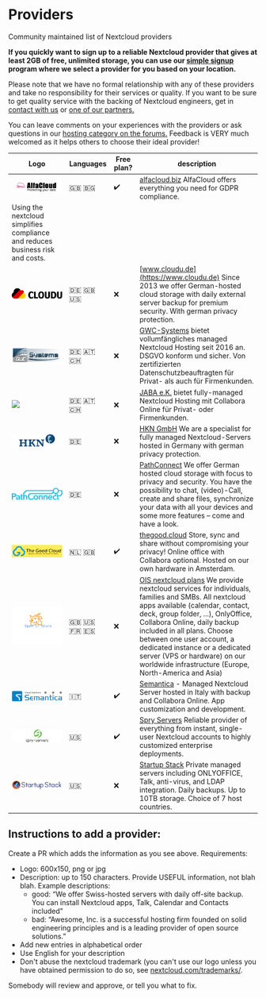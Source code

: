 # Providers
Community maintained list of Nextcloud providers

**If you quickly want to sign up to a reliable Nextcloud provider that gives at least 2GB of free, unlimited storage, you can use our [simple signup](https://nextcloud.com/signup/) program where we select a provider for you based on your location.**

Please note that we have no formal relationship with any of these providers and take no responsibility for their services or quality. If you want to be sure to get quality service with the backing of Nextcloud engineers, get in [contact with us](https://nextcloud.com/enterprise/buy/) or [one of our partners.](https://nextcloud.com/partners/)

You can leave comments on your experiences with the providers or ask questions in our [hosting category on the forums.](https://help.nextcloud.com/c/hosting) Feedback is VERY much welcomed as it helps others to choose their ideal provider!

| Logo          | Languages     | Free plan? | description   |
| ------------- | ------------- | -- |------------- |
| ![](https://github.com/alfabg/providers/blob/master/logos/logo_transparent.png) | :gb: :bulgaria: | ✔️ | [alfacloud.biz](https://www.alfacloud.biz) AlfaCloud offers everything you need for GDPR compliance.
Using the nextcloud simplifies compliance and reduces business risk and costs. |
| ![](https://github.com/nextcloud/providers/raw/master/logos/www.cloudu.de.png) | :de: :gb: :us: | ❌ | [www.cloudu.de](https://www.cloudu.de) Since 2013 we offer German-hosted cloud storage with daily external server backup for premium security. With german privacy protection. |
| ![](https://github.com/nextcloud/providers/raw/master/logos/gwc_systems.png) | :de: :austria: :switzerland: | ❌ | [GWC-Systems](https://gwc-systems.de) bietet vollumfängliches managed Nextcloud Hosting seit 2016 an. DSGVO konform und sicher. Von zertifizierten Datenschutzbeauftragten für Privat- als auch für Firmenkunden.  |
| ![](https://user-images.githubusercontent.com/9932751/77157559-e572b400-6aa1-11ea-99de-ed0e5b8210ac.jpg) | :de: :austria: :switzerland: | ❌ | [JABA e.K.](https://www.jaba.hosting/nextcloud/) bietet fully-managed Nextcloud Hosting mit Collabora Online für Privat- oder Firmenkunden. |
| ![](https://github.com/nextcloud/providers/raw/master/logos/hkn.jpg) | :de: | ❌ | [HKN GmbH](https://www.hkn.de/nextcloud-server.php) We are a specialist for fully managed Nextcloud-Servers hosted in Germany with german privacy protection. |
| ![](https://github.com/moritz76/PathConnect/blob/master/PathConnectLogo.png) | :de: | ❌ | [PathConnect](https://pathconnect.de) We offer German hosted cloud storage with focus to privacy and security. You have the possibility to chat, (video)-Call, create and share files, synchronize your data with all your devices and some more features – come and have a look.|
|  ![](https://raw.githubusercontent.com/nextcloud/providers/master/logos/thegoodcloud.png) | :netherlands: :uk: | ✔️ | [thegood.cloud](https://thegood.cloud) Store, sync and share without compromising your privacy! Online office with Collabora optional. Hosted on our own hardware in Amsterdam. |
| ![](https://raw.githubusercontent.com/nextcloud/providers/master/logos/OpenITStore.png) | :gb: :us: :fr: :es: | ❌ | [OIS nextcloud plans](https://openitstore.com/nextcloud/) We provide nextcloud services for individuals, families and SMBs. All nextcloud apps available (calendar, contact, deck, group folder, ...), OnlyOffice, Collabora Online, daily backup included in all plans. Choose between one user account, a dedicated instance or a dedicated server (VPS or hardware) on our worldwide infrastructure (Europe, North-America and Asia) |
| ![](https://github.com/nextcloud/providers/raw/master/logos/semantica.png) | :it: | ✔️ | [Semantica](https://www.s7a.it/products_cloudsystem) - Managed Nextcloud Server hosted in Italy with backup and Collabora Online. App customization and development. |
| ![](https://github.com/nextcloud/providers/raw/master/logos/spryservers.png) | :us: | ✔️ |[Spry Servers](https:/www.spryservers.net/nextcloud) Reliable provider of everything from instant, single-user Nextcloud accounts to highly customized enterprise deployments. |
| ![](https://github.com/nextcloud/providers/raw/master/logos/startupstack.png) | :us: | ❌ | [Startup Stack](https://startupstack.tech) Private managed servers including ONLYOFFICE, Talk, anti-virus, and LDAP integration. Daily backups. Up to 10TB storage. Choice of 7 host countries. |


## Instructions to add a provider:
Create a PR which adds the information as you see above. Requirements:
* Logo: 600x150, png or jpg
* Description: up to 150 characters. Provide USEFUL information, not blah blah. Example descriptions:
    * good: “We offer Swiss-hosted servers with daily off-site backup. You can install Nextcloud apps, Talk, Calendar and Contacts included"
    * bad: “Awesome, Inc. is a successful hosting firm founded on solid engineering principles and is a leading provider of open source solutions.”
* Add new entries in alphabetical order
* Use English for your description
* Don't abuse the nextcloud trademark (you can't use our logo unless you have obtained permission to do so, see [nextcloud.com/trademarks/](https://nextcloud.com/trademarks/).

Somebody will review and approve, or tell you what to fix.
